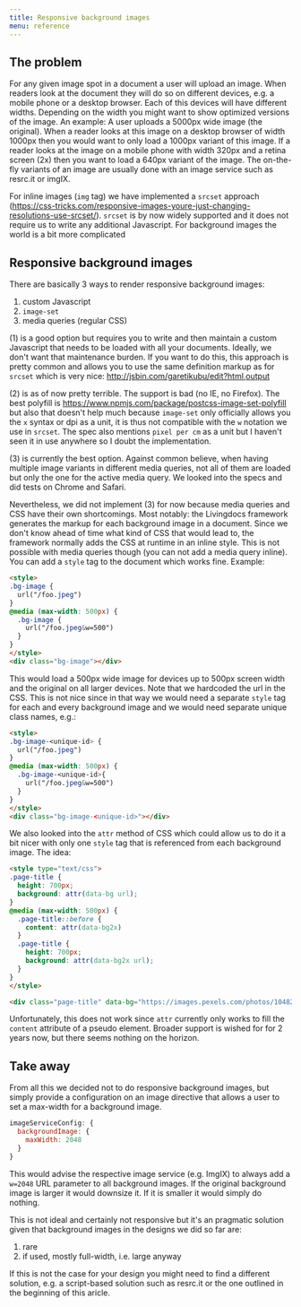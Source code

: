 ```yaml
---
title: Responsive background images
menu: reference
---
```


## The problem

For any given image spot in a document a user will upload an image. When readers look at the document they will do so on different devices, e.g. a mobile phone or a desktop browser. Each of this devices will have different widths. Depending on the width you might want to show optimized versions of the image. An example: A user uploads a 5000px wide image (the original). When a reader looks at this image on a desktop browser of width 1000px then you would want to only load a 1000px variant of this image. If a reader looks at the image on a mobile phone with width 320px and a retina screen (2x) then you want to load a 640px variant of the image. The on-the-fly variants of an image are usually done with an image service such as resrc.it or imgIX.

For inline images (`img` tag) we have implemented a `srcset` approach (https://css-tricks.com/responsive-images-youre-just-changing-resolutions-use-srcset/). `srcset` is by now widely supported and it does not require us to write any additional Javascript. For background images the world is a bit more complicated

## Responsive background images

There are basically 3 ways to render responsive background images:
1. custom Javascript
2. `image-set`
3. media queries (regular CSS)

(1) is a good option but requires you to write and then maintain a custom Javascript that needs to be loaded with all your documents. Ideally, we don't want that maintenance burden. If you want to do this, this approach is pretty common and allows you to use the same definition markup as for `srcset` which is very nice: http://jsbin.com/garetikubu/edit?html,output

(2) is as of now pretty terrible. The support is bad (no IE, no Firefox). The best polyfill is https://www.npmjs.com/package/postcss-image-set-polyfill but also that doesn't help much because `image-set` only officially allows you the `x` syntax or dpi as a unit, it is thus not compatible with the `w` notation we use in `srcset`. The spec also mentions `pixel per cm` as a unit but I haven't seen it in use anywhere so I doubt the implementation.

(3) is currently the best option. Against common believe, when having multiple image variants in different media queries, not all of them are loaded but only the one for the active media query. We looked into the specs and did tests on Chrome and Safari.

Nevertheless, we did not implement (3) for now because media queries and CSS have their own shortcomings. Most notably: the Livingdocs framework generates the markup for each background image in a document. Since we don't know ahead of time what kind of CSS that would lead to, the framework normally adds the CSS at runtime in an inline style. This is not possible with media queries though (you can not add a media query inline). You can add a `style` tag to the document which works fine. Example:
```html
<style>
.bg-image {
  url("/foo.jpeg")
}
@media (max-width: 500px) {
  .bg-image {
    url("/foo.jpeg&w=500")
  }
}
</style>
<div class="bg-image"></div>
```

This would load a 500px wide image for devices up to 500px screen width and the original on all larger devices. Note that we hardcoded the url in the CSS. This is not nice since in that way we would need a separate `style` tag for each and every background image and we would need separate unique class names, e.g.:
```html
<style>
.bg-image-<unique-id> {
  url("/foo.jpeg")
}
@media (max-width: 500px) {
  .bg-image-<unique-id>{
    url("/foo.jpeg&w=500")
  }
}
</style>
<div class="bg-image-<unique-id>"></div>
```

We also looked into the `attr` method of CSS which could allow us to do it a bit nicer with only one `style` tag that is referenced from each background image. The idea:
```html
<style type="text/css">
.page-title {
  height: 700px;
  background: attr(data-bg url);
}
@media (max-width: 500px) {
  .page-title::before {
    content: attr(data-bg2x)
  }
  .page-title {
    height: 700px;
    background: attr(data-bg2x url);
  }
}
</style>

<div class="page-title" data-bg="https://images.pexels.com/photos/104827/cat-pet-animal-domestic-104827.jpeg?w=1260&h=750&auto=compress&cs=tinysrgb" data-bg2x="https://images.pexels.com/photos/96938/pexels-photo-96938.jpeg?w=1260&h=750&auto=compress&cs=tinysrgb">
```

Unfortunately, this does not work since `attr` currently only works to fill the `content` attribute of a pseudo element. Broader support is wished for for 2 years now, but there seems nothing on the horizon.

## Take away

From all this we decided not to do responsive background images, but simply provide a configuration on an image directive that allows a user to set a max-width for a background image.

```js
imageServiceConfig: {
  backgroundImage: {
    maxWidth: 2048
  }
}
```

This would advise the respective image service (e.g. ImgIX) to always add a `w=2048` URL parameter to all background images. If the original background image is larger it would downsize it. If it is smaller it would simply do nothing.

This is not ideal and certainly not responsive but it's an pragmatic solution given that background images in the designs we did so far are:
1. rare
2. if used, mostly full-width, i.e. large anyway

If this is not the case for your design you might need to find a different solution, e.g. a script-based solution such as resrc.it or the one outlined in the beginning of this aricle.
